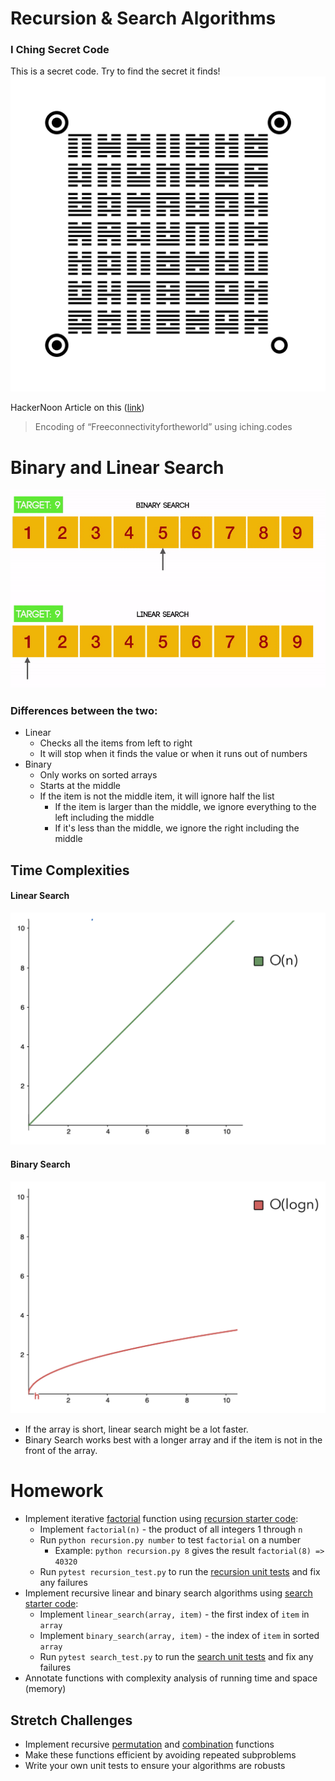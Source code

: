 # Recursion & Search Algorithms

### I Ching Secret Code
This is a secret code. Try to find the secret it finds!
![secret code](../img/i-ching-secret-code.png)

HackerNoon Article on this ([link](https://hackernoon.com/bringing-a-classic-ancient-binary-encoding-back-to-the-future-17f79508400e))

> Encoding of “Freeconnectivityfortheworld” using iching.codes

# Binary and Linear Search
![bianry](../img/binary_search.gif)

### Differences between the two:
* Linear
  * Checks all the items from left to right
  * It will stop when it finds the value or when it runs out of numbers
* Binary
  * Only works on sorted arrays
  * Starts at the middle
  * If the item is not the middle item, it will ignore half the list
    * If the item is larger than the middle, we ignore everything to the left including the middle
    * If it's less than the middle, we ignore the right including the middle

## Time Complexities
#### Linear Search
![linear graph](../img/Medium-graph-linear.jpg)

#### Binary Search
![factorial graph](../img/Medium-graph-factorial.jpg)

* If the array is short, linear search might be a lot faster.
* Binary Search works best with a longer array and if the item is not in the front of the array.

# Homework
- Implement iterative [factorial](https://en.wikipedia.org/wiki/Factorial) function using [recursion starter code](https://github.com/Make-School-Courses/CS-1.3-Core-Data-Structures/blob/master/Code/recursion.py):
    - Implement `factorial(n)` - the product of all integers 1 through `n`
    - Run `python recursion.py number` to test `factorial` on a number
        - Example: `python recursion.py 8` gives the result `factorial(8) => 40320`
    - Run `pytest recursion_test.py` to run the [recursion unit tests](https://github.com/Make-School-Courses/CS-1.3-Core-Data-Structures/blob/master/Code/recursion_test.py) and fix any failures
- Implement recursive linear and binary search algorithms using [search starter code](https://github.com/Make-School-Courses/CS-1.3-Core-Data-Structures/blob/master/Code/search.py):
    - Implement `linear_search(array, item)` - the first index of `item` in `array`
    - Implement `binary_search(array, item)` - the index of `item` in sorted `array`
    - Run `pytest search_test.py` to run the [search unit tests](https://github.com/Make-School-Courses/CS-1.3-Core-Data-Structures/blob/master/Code/search_test.py) and fix any failures
- Annotate functions with complexity analysis of running time and space (memory)

## Stretch Challenges
- Implement recursive [permutation](https://en.wikipedia.org/wiki/Permutation) and [combination](https://en.wikipedia.org/wiki/Combination) functions
- Make these functions efficient by avoiding repeated subproblems
- Write your own unit tests to ensure your algorithms are robusts
